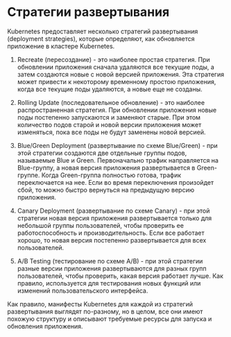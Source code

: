# Стратегии развертывания

Kubernetes предоставляет несколько стратегий развертывания (deployment strategies), которые определяют, как обновляется приложение в кластере Kubernetes.

1. Recreate (пересоздание) - это наиболее простая стратегия. При обновлении приложения сначала удаляются все текущие поды, а затем создаются новые с новой версией приложения. Эта стратегия может привести к некоторому временному простою приложения, когда все текущие поды удаляются, а новые еще не созданы.

2. Rolling Update (последовательное обновление) - это наиболее распространенная стратегия. При обновлении приложения новые поды постепенно запускаются и заменяют старые. При этом количество подов старой и новой версии приложения может изменяться, пока все поды не будут заменены новой версией.

3. Blue/Green Deployment (развертывание по схеме Blue/Green) - при этой стратегии создаются две отдельные группы подов, называемые Blue и Green. Первоначально трафик направляется на Blue-группу, а новая версия приложения развертывается в Green-группе. Когда Green-группа полностью готова, трафик переключается на нее. Если во время переключения произойдет сбой, то можно быстро вернуться на предыдущую версию приложения.

4. Canary Deployment (развертывание по схеме Canary) - при этой стратегии новая версия приложения развертывается только для небольшой группы пользователей, чтобы проверить ее работоспособность и производительность. Если все работает хорошо, то новая версия постепенно развертывается для всех пользователей.

5. A/B Testing (тестирование по схеме A/B) - при этой стратегии разные версии приложения развертываются для разных групп пользователей, чтобы проверить, какая версия работает лучше. Как правило, используется для тестирования новых функций или изменений пользовательского интерфейса.

Как правило, манифесты Kubernetes для каждой из стратегий развертывания выглядят по-разному, но в целом, все они имеют похожую структуру и описывают требуемые ресурсы для запуска и обновления приложения.